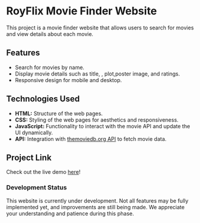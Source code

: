 # RoyFlix Movie Finder Website

This project is a movie finder website that allows users to search for movies and view details about each movie.

## Features

- Search for movies by name.
- Display movie details such as title, , plot,poster image, and ratings.
- Responsive design for mobile and desktop.

## Technologies Used

- **HTML:** Structure of the web pages.
- **CSS:** Styling of the web pages for aesthetics and responsiveness.
- **JavaScript:** Functionality to interact with the movie API and update the UI dynamically.
- **API:** Integration with [themoviedb.org API](#) to fetch movie data.

## Project Link

Check out the live demo [here](https://shozon-roy.github.io/RoyFlix_movie_finder/)!

### Development Status

This website is currently under development. Not all features may be fully implemented yet, and improvements are still being made. We appreciate your understanding and patience during this phase.
